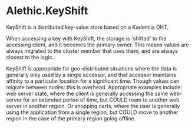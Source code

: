 # Alethic.KeyShift

KeyShift is a distributed key-value store based on a Kademlia DHT.

When accessing a key with KeyShift, the storage is 'shifted' to the accessing client, and it becomes the primary owner. This means values are always migrated to the cluster member that uses them, and are always closest to the logic.

KeyShift is appropriate for geo-distributed situations where the data is generally only used by a single accessor, and that accessor maintains affinity to a particular location for a significant time. Though values can migrate between nodes: this is overhead. Appropriate examples include: web server state, where the client is generally accessing the same web-server for an extended period of time, but COULD roam to another web server in another region. Or shopping carts, where the user is generally using the application from a single region, but COULD move to another region in the case of the primary region going offline.